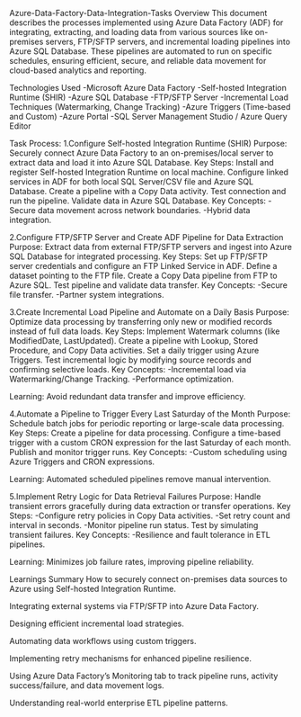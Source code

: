 Azure-Data-Factory-Data-Integration-Tasks
Overview
This document describes the processes implemented using Azure Data Factory (ADF) for integrating, extracting, and loading data from various sources like on-premises servers, FTP/SFTP servers, and incremental loading pipelines into Azure SQL Database. These pipelines are automated to run on specific schedules, ensuring efficient, secure, and reliable data movement for cloud-based analytics and reporting.

Technologies Used
-Microsoft Azure Data Factory
-Self-hosted Integration Runtime (SHIR)
-Azure SQL Database
-FTP/SFTP Server
-Incremental Load Techniques (Watermarking, Change Tracking)
-Azure Triggers (Time-based and Custom)
-Azure Portal
-SQL Server Management Studio / Azure Query Editor

Task Process:
1.Configure Self-hosted Integration Runtime (SHIR)
Purpose:
Securely connect Azure Data Factory to an on-premises/local server to extract data and load it into Azure SQL Database.
Key Steps:
Install and register Self-hosted Integration Runtime on local machine.
Configure linked services in ADF for both local SQL Server/CSV file and Azure SQL Database.
Create a pipeline with a Copy Data activity.
Test connection and run the pipeline.
Validate data in Azure SQL Database.
Key Concepts:
-Secure data movement across network boundaries.
-Hybrid data integration.

2.Configure FTP/SFTP Server and Create ADF Pipeline for Data Extraction
Purpose:
Extract data from external FTP/SFTP servers and ingest into Azure SQL Database for integrated processing.
Key Steps:
Set up FTP/SFTP server credentials and configure an FTP Linked Service in ADF.
Define a dataset pointing to the FTP file.
Create a Copy Data pipeline from FTP to Azure SQL.
Test pipeline and validate data transfer.
Key Concepts:
-Secure file transfer.
-Partner system integrations.

3.Create Incremental Load Pipeline and Automate on a Daily Basis
Purpose:
Optimize data processing by transferring only new or modified records instead of full data loads.
Key Steps:
Implement Watermark columns (like ModifiedDate, LastUpdated).
Create a pipeline with Lookup, Stored Procedure, and Copy Data activities.
Set a daily trigger using Azure Triggers.
Test incremental logic by modifying source records and confirming selective loads.
Key Concepts:
-Incremental load via Watermarking/Change Tracking.
-Performance optimization.

Learning:
Avoid redundant data transfer and improve efficiency.

4.Automate a Pipeline to Trigger Every Last Saturday of the Month
Purpose:
Schedule batch jobs for periodic reporting or large-scale data processing.
Key Steps:
Create a pipeline for data processing.
Configure a time-based trigger with a custom CRON expression for the last Saturday of each month.
Publish and monitor trigger runs.
Key Concepts:
-Custom scheduling using Azure Triggers and CRON expressions.

Learning:
Automated scheduled pipelines remove manual intervention.

5.Implement Retry Logic for Data Retrieval Failures
Purpose:
Handle transient errors gracefully during data extraction or transfer operations.
Key Steps:
-Configure retry policies in Copy Data activities.
-Set retry count and interval in seconds.
-Monitor pipeline run status.
Test by simulating transient failures.
Key Concepts:
-Resilience and fault tolerance in ETL pipelines.

Learning:
Minimizes job failure rates, improving pipeline reliability.

Learnings Summary
How to securely connect on-premises data sources to Azure using Self-hosted Integration Runtime.

Integrating external systems via FTP/SFTP into Azure Data Factory.

Designing efficient incremental load strategies.

Automating data workflows using custom triggers.

Implementing retry mechanisms for enhanced pipeline resilience.

Using Azure Data Factory’s Monitoring tab to track pipeline runs, activity success/failure, and data movement logs.

Understanding real-world enterprise ETL pipeline patterns.



